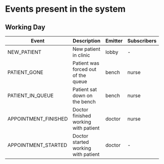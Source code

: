 # Events present in the system

## Working Day
| Event                | Description                          | Emitter | Subscribers |
| -------------------- | ------------------------------------ | ------- | ----------- |
| NEW_PATIENT          | New patient in clinic                | lobby   | -           |
| PATIENT_GONE         | Patient was forced out of the queue  | bench   | nurse       |
| PATIENT_IN_QUEUE     | Patient sat down on the bench        | bench   | nurse       |
| APPOINTMENT_FINISHED | Doctor finished working with patient | doctor  | nurse       |
| APPOINTMENT_STARTED  | Doctor started working with patient  | doctor  | -           |
